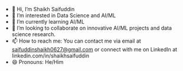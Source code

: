 - 👋 Hi, I’m Shaikh Saifuddin
- 👀 I’m interested in Data Science and AI/ML
- 🌱 I’m currently learning AI/ML
- 💞️ I’m looking to collaborate on innovative AI/ML projects and data science research.
- 📫 How to reach me: You can contact me via email at saifuddinshaikh0627@gmail.com or connect with me on LinkedIn at linkedin.com/in/shaikhsaifuddin
- 😄 Pronouns: He/Him
